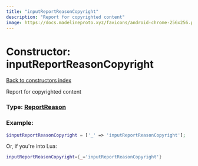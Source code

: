 ```yaml
---
title: "inputReportReasonCopyright"
description: "Report for copyrighted content"
image: https://docs.madelineproto.xyz/favicons/android-chrome-256x256.png
---
```

# Constructor: inputReportReasonCopyright  
[Back to constructors index](index.md)



Report for copyrighted content




### Type: [ReportReason](../types/ReportReason.md)


### Example:

```php
$inputReportReasonCopyright = ['_' => 'inputReportReasonCopyright'];
```  


Or, if you're into Lua:

```lua
inputReportReasonCopyright={_='inputReportReasonCopyright'}

```


